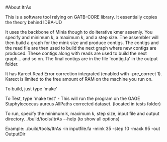 #About ItrAs

This is a software tool relying on GATB-CORE library. It essentially copies the theory behind IDBA-UD

It uses the backbone of Minia though to do iterative kmer assemly. You specify and minimum k, a maximum k, and a step size. The assembler will then build a graph for the mink size and produce contigs. The contigs and the read file are then used to build the next graph where new contigs are produced. These contigs along with reads are used to build the next graph... and so on. The final contigs are in the file 'contig.fa' in the output folder.

It has Karect Read Error correction integrated (enabled with -pre_correct 1). Karect is limited to the free amount of RAM on the machine you run on.

To build, just type 'make'

To Test, type 'make test' - This will run the program on the GAGE Staphylococcus aureus AllPaths corrected dataset. (located in tests folder)

To run, specify the minimum k, maximum k, step size, input file and output directory. 
./build/tools/ItrAs --help (to show all options)

Example:
./build/tools/ItrAs -in inputfile.fa -mink 35 -step 10 -maxk 95 -out OutputDir
